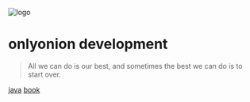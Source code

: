 ![logo](00-base/assets/onion.ico)

# onlyonion development

> All we can do is our best, and sometimes the best we can do is to start over.

[java](10-java/) 
[book](99-book/notes/)

<!-- 
[framework](20-framework/) 
[architecture](40-architecture/)
 -->